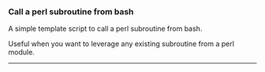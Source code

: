 ### Call a perl subroutine from bash

A simple template script to call a perl subroutine from bash.

Useful when you want to leverage any existing subroutine from a perl module.

------------------------------------------


